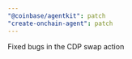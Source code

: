 ```yaml
---
"@coinbase/agentkit": patch
"create-onchain-agent": patch
---
```


Fixed bugs in the CDP swap action
